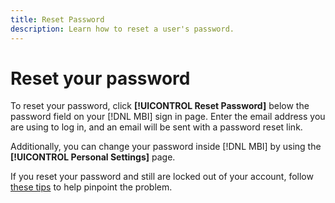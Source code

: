 ```yaml
---
title: Reset Password
description: Learn how to reset a user's password. 
---
```

# Reset your password

To reset your password, click **[!UICONTROL Reset Password]** below the password field on your [!DNL MBI] sign in page. Enter the email address you are using to log in, and an email will be sent with a password reset link.

Additionally, you can change your password inside [!DNL MBI] by using the **[!UICONTROL Personal Settings]** page.

If you reset your password and still are locked out of your account, follow [these tips](https://support.magento.com/hc/en-us/articles/360016503952) to help pinpoint the problem.
